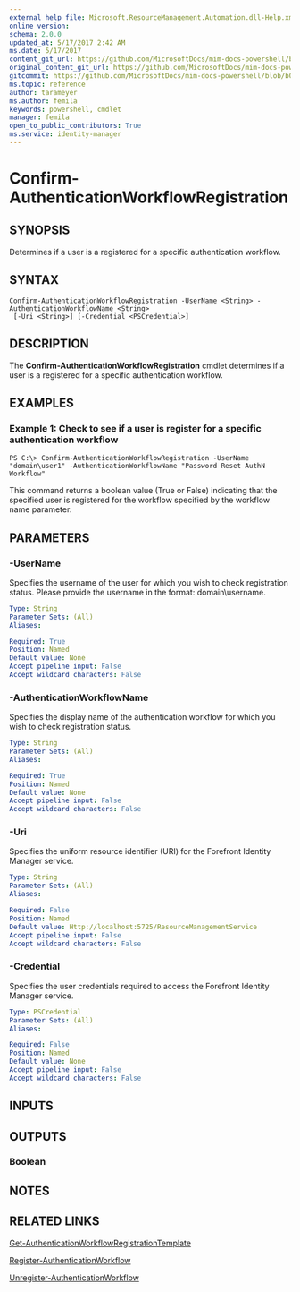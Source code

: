 ```yaml
---
external help file: Microsoft.ResourceManagement.Automation.dll-Help.xml
online version: 
schema: 2.0.0
updated_at: 5/17/2017 2:42 AM
ms.date: 5/17/2017
content_git_url: https://github.com/MicrosoftDocs/mim-docs-powershell/blob/live/mim-cmdlets/FIMAutomation/vlatest/Confirm-AuthenticationWorkflowRegistration.md
original_content_git_url: https://github.com/MicrosoftDocs/mim-docs-powershell/blob/live/mim-cmdlets/FIMAutomation/vlatest/Confirm-AuthenticationWorkflowRegistration.md
gitcommit: https://github.com/MicrosoftDocs/mim-docs-powershell/blob/b087c1fa22e293ca887d71e98791a50333e0c2ab/mim-cmdlets/FIMAutomation/vlatest/Confirm-AuthenticationWorkflowRegistration.md
ms.topic: reference
author: tarameyer
ms.author: femila
keywords: powershell, cmdlet
manager: femila
open_to_public_contributors: True
ms.service: identity-manager
---
```


# Confirm-AuthenticationWorkflowRegistration

## SYNOPSIS
Determines if a user is a registered for a specific authentication workflow.

## SYNTAX

```
Confirm-AuthenticationWorkflowRegistration -UserName <String> -AuthenticationWorkflowName <String>
 [-Uri <String>] [-Credential <PSCredential>]
```

## DESCRIPTION
The **Confirm-AuthenticationWorkflowRegistration** cmdlet determines if a user is a registered for a specific authentication workflow.

## EXAMPLES

### Example 1: Check to see if a user is register for a specific authentication workflow
```
PS C:\> Confirm-AuthenticationWorkflowRegistration -UserName "domain\user1" -AuthenticationWorkflowName "Password Reset AuthN Workflow"
```

This command returns a boolean value (True or False) indicating that the specified user is registered for the workflow specified by the workflow name parameter.

## PARAMETERS

### -UserName
Specifies the username of the user for which you wish to check registration status. 
Please provide the username in the format: domain\username.

```yaml
Type: String
Parameter Sets: (All)
Aliases: 

Required: True
Position: Named
Default value: None
Accept pipeline input: False
Accept wildcard characters: False
```

### -AuthenticationWorkflowName
Specifies the display name of the authentication workflow for which you wish to check registration status.

```yaml
Type: String
Parameter Sets: (All)
Aliases: 

Required: True
Position: Named
Default value: None
Accept pipeline input: False
Accept wildcard characters: False
```

### -Uri
Specifies the uniform resource identifier (URI) for the Forefront Identity Manager service.

```yaml
Type: String
Parameter Sets: (All)
Aliases: 

Required: False
Position: Named
Default value: Http://localhost:5725/ResourceManagementService
Accept pipeline input: False
Accept wildcard characters: False
```

### -Credential
Specifies the user credentials required to access the Forefront Identity Manager service.

```yaml
Type: PSCredential
Parameter Sets: (All)
Aliases: 

Required: False
Position: Named
Default value: None
Accept pipeline input: False
Accept wildcard characters: False
```

## INPUTS

## OUTPUTS

### Boolean

## NOTES

## RELATED LINKS

[Get-AuthenticationWorkflowRegistrationTemplate](xref:FIMAutomation/vlatest/Get-AuthenticationWorkflowRegistrationTemplate.md)

[Register-AuthenticationWorkflow](xref:FIMAutomation/vlatest/Register-AuthenticationWorkflow.md)

[Unregister-AuthenticationWorkflow](xref:FIMAutomation/vlatest/Unregister-AuthenticationWorkflow.md)
